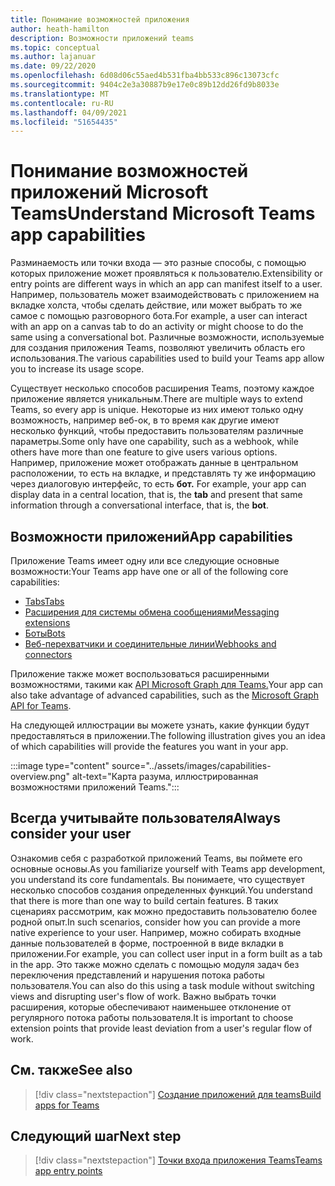```yaml
---
title: Понимание возможностей приложения
author: heath-hamilton
description: Возможности приложений teams
ms.topic: conceptual
ms.author: lajanuar
ms.date: 09/22/2020
ms.openlocfilehash: 6d08d06c55aed4b531fba4bb533c896c13073cfc
ms.sourcegitcommit: 9404c2e3a30887b9e17e0c89b12dd26fd9b8033e
ms.translationtype: MT
ms.contentlocale: ru-RU
ms.lasthandoff: 04/09/2021
ms.locfileid: "51654435"
---
```

# <a name="understand-microsoft-teams-app-capabilities"></a><span data-ttu-id="2b8eb-103">Понимание возможностей приложений Microsoft Teams</span><span class="sxs-lookup"><span data-stu-id="2b8eb-103">Understand Microsoft Teams app capabilities</span></span>

<span data-ttu-id="2b8eb-104">Разминаемость или точки входа — это разные способы, с помощью которых приложение может проявляться к пользователю.</span><span class="sxs-lookup"><span data-stu-id="2b8eb-104">Extensibility or entry points are different ways in which an app can manifest itself to a user.</span></span> <span data-ttu-id="2b8eb-105">Например, пользователь может взаимодействовать с приложением на вкладке холста, чтобы сделать действие, или может выбрать то же самое с помощью разговорного бота.</span><span class="sxs-lookup"><span data-stu-id="2b8eb-105">For example, a user can interact with an app on a canvas tab to do an activity or might choose to do the same using a conversational bot.</span></span> <span data-ttu-id="2b8eb-106">Различные возможности, используемые для создания приложения Teams, позволяют увеличить область его использования.</span><span class="sxs-lookup"><span data-stu-id="2b8eb-106">The various capabilities used to build your Teams app allow you to increase its usage scope.</span></span>

<span data-ttu-id="2b8eb-107">Существует несколько способов расширения Teams, поэтому каждое приложение является уникальным.</span><span class="sxs-lookup"><span data-stu-id="2b8eb-107">There are multiple ways to extend Teams, so every app is unique.</span></span> <span data-ttu-id="2b8eb-108">Некоторые из них имеют только одну возможность, например веб-ок, в то время как другие имеют несколько функций, чтобы предоставить пользователям различные параметры.</span><span class="sxs-lookup"><span data-stu-id="2b8eb-108">Some only have one capability, such as a webhook, while others have more than one feature to give users various options.</span></span> <span data-ttu-id="2b8eb-109">Например, приложение может отображать данные в центральном расположении, то есть на вкладке, и представлять ту же информацию через диалоговую интерфейс, то есть **бот.** </span><span class="sxs-lookup"><span data-stu-id="2b8eb-109">For example, your app can display data in a central location, that is, the **tab** and present that same information through a conversational interface, that is, the **bot**.</span></span>

## <a name="app-capabilities"></a><span data-ttu-id="2b8eb-110">Возможности приложений</span><span class="sxs-lookup"><span data-stu-id="2b8eb-110">App capabilities</span></span>

<span data-ttu-id="2b8eb-111">Приложение Teams имеет одну или все следующие основные возможности:</span><span class="sxs-lookup"><span data-stu-id="2b8eb-111">Your Teams app have one or all of the following core capabilities:</span></span>

* [<span data-ttu-id="2b8eb-112">Tabs</span><span class="sxs-lookup"><span data-stu-id="2b8eb-112">Tabs</span></span>](../tabs/what-are-tabs.md)
* [<span data-ttu-id="2b8eb-113">Расширения для системы обмена сообщениями</span><span class="sxs-lookup"><span data-stu-id="2b8eb-113">Messaging extensions</span></span>](../messaging-extensions/what-are-messaging-extensions.md)
* [<span data-ttu-id="2b8eb-114">Боты</span><span class="sxs-lookup"><span data-stu-id="2b8eb-114">Bots</span></span>](../bots/what-are-bots.md)
* [<span data-ttu-id="2b8eb-115">Веб-перехватчики и соединительные линии</span><span class="sxs-lookup"><span data-stu-id="2b8eb-115">Webhooks and connectors</span></span>](../webhooks-and-connectors/what-are-webhooks-and-connectors.md)

<span data-ttu-id="2b8eb-116">Приложение также может воспользоваться расширенными возможностями, такими как [API Microsoft Graph для Teams.](https://docs.microsoft.com/graph/teams-concept-overview)</span><span class="sxs-lookup"><span data-stu-id="2b8eb-116">Your app can also take advantage of advanced capabilities, such as the [Microsoft Graph API for Teams](https://docs.microsoft.com/graph/teams-concept-overview).</span></span>

<span data-ttu-id="2b8eb-117">На следующей иллюстрации вы можете узнать, какие функции будут предоставляться в приложении.</span><span class="sxs-lookup"><span data-stu-id="2b8eb-117">The following illustration gives you an idea of which capabilities will provide the features you want in your app.</span></span>

:::image type="content" source="../assets/images/capabilities-overview.png" alt-text="Карта разума, иллюстрированная возможностями приложений Teams.":::

## <a name="always-consider-your-user"></a><span data-ttu-id="2b8eb-119">Всегда учитывайте пользователя</span><span class="sxs-lookup"><span data-stu-id="2b8eb-119">Always consider your user</span></span>

<span data-ttu-id="2b8eb-120">Ознакомив себя с разработкой приложений Teams, вы поймете его основные основы.</span><span class="sxs-lookup"><span data-stu-id="2b8eb-120">As you familiarize yourself with Teams app development, you understand its core fundamentals.</span></span> <span data-ttu-id="2b8eb-121">Вы понимаете, что существует несколько способов создания определенных функций.</span><span class="sxs-lookup"><span data-stu-id="2b8eb-121">You understand that there is more than one way to build certain features.</span></span> <span data-ttu-id="2b8eb-122">В таких сценариях рассмотрим, как можно предоставить пользователю более родной опыт.</span><span class="sxs-lookup"><span data-stu-id="2b8eb-122">In such scenarios, consider how you can provide a more native experience to your user.</span></span>
<span data-ttu-id="2b8eb-123">Например, можно собирать входные данные пользователей в форме, построенной в виде вкладки в приложении.</span><span class="sxs-lookup"><span data-stu-id="2b8eb-123">For example, you can collect user input in a form built as a tab in the app.</span></span> <span data-ttu-id="2b8eb-124">Это также можно сделать с помощью модуля задач без переключения представлений и нарушения потока работы пользователя.</span><span class="sxs-lookup"><span data-stu-id="2b8eb-124">You can also do this using a task module without switching views and disrupting user's flow of work.</span></span> <span data-ttu-id="2b8eb-125">Важно выбрать точки расширения, которые обеспечивают наименьшее отклонение от регулярного потока работы пользователя.</span><span class="sxs-lookup"><span data-stu-id="2b8eb-125">It is important to choose extension points that provide least deviation from a user's regular flow of work.</span></span>

## <a name="see-also"></a><span data-ttu-id="2b8eb-126">См. также</span><span class="sxs-lookup"><span data-stu-id="2b8eb-126">See also</span></span>

> [!div class="nextstepaction"]
> [<span data-ttu-id="2b8eb-127">Создание приложений для teams</span><span class="sxs-lookup"><span data-stu-id="2b8eb-127">Build apps for Teams</span></span>](../overview.md)
## <a name="next-step"></a><span data-ttu-id="2b8eb-128">Следующий шаг</span><span class="sxs-lookup"><span data-stu-id="2b8eb-128">Next step</span></span>

> [!div class="nextstepaction"]
> [<span data-ttu-id="2b8eb-129">Точки входа приложения Teams</span><span class="sxs-lookup"><span data-stu-id="2b8eb-129">Teams app entry points</span></span>](../concepts/extensibility-points.md)
